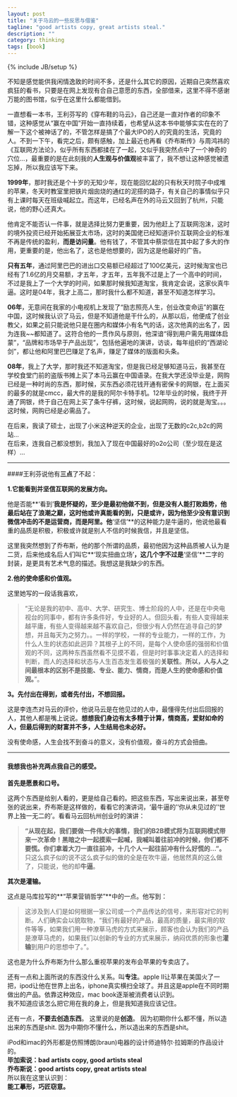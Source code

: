 ```yaml
---
layout: post
title: "关于马云的一些反思与借鉴"
tagline: "good artists copy, great artists steal."
description: ""
category: thinking
tags: [book]
---
```

{% include JB/setup %}

不知是感觉能供我闲情逸致的时间不多，还是什么其它的原因，近期自己突然喜欢疯狂的看书，只要是在网上发现有合自己意愿的东西，全部借来，这里不得不感谢万能的图书馆，似乎在这里什么都能借到。

一直想看一本书，王利芬写的《穿布鞋的马云》，自己还是一直对作者的印象不错，这种感觉从“赢在中国”开始一直持续着，也希望从这本书中能够实实在在的了解一下这个被神话了的，不管怎样是搞了个最大IPO的人的究竟的生活，究竟的人。不到一下午，看完之后，颇有感触，加上最近也再看《乔布斯传》与周鸿祎的《互联网方法论》，似乎所有东西都揉在了一起，又似乎我突然点中了一个神奇的穴位...，最重要的是在此刻我的**人生观与价值观**被丰富了，我不想让这种感觉被遗忘掉，所以我应该写下来。

**1999年**，那时我还是个十岁的无知少年，现在能回忆起的只有秋天时院子中成堆的苹果，冬天时教室里把铁片烟囱烧的通红的泥搭的路子，有关自己的事情似乎只有上课时每天在班级喊起立。而这年，已经名声在外的马云又回到了杭州，只能说，他的野心还真大。

他肯定不能否认一件事，就是选择比努力更重要，因为他赶上了互联网泡沫，这时的境外投资已经开始拓展亚太市场，这时的美国佬已经知道评价互联网企业的标准不再是传统的盈利，**而是访问量**。他有钱了，不管其中蔡崇信在其中起了多大的作用，更重要的是，他出名了，这也是他想要的，因为这是他最好的广告。

**只有五年**，通过阿里巴巴的进出口交易额已经超过了100亿美元，这时候淘宝也已经有了1.6亿的月交易额，才五年，才五年，五年我不过是上了一个高中的时间，不过是我上了一个大学的时间，如果那时候我知道淘宝，我肯定会说，这家伙真牛逼。这时是04年，我才上高二，那时我什么都不知道，甚至不知道怎样学习。

**06年**，无意间在我家的小电视机上发现了“励志照亮人生，创业改变命运”的赢在中国，这时候我认识了马云，但是不知道他是干什么的，从那以后，他便成了创业教父，如果之前只能说他只是在圈内和媒体小有名气的话，这次他真的出名了，因为连我~~都知道了。这符合他的一贯作风与原则，他深谙“得到用户需先用媒体启蒙”，“品牌和市场早于产品出现”，包括他遍地的演讲，访谈，每年组织的“西湖论剑”，都让他和阿里巴巴赚足了名声，赚足了媒体的版面和头条。

**08年**，我上了大学，那时我还不知道淘宝，但是我已经足够知道马云，我甚至在学校食堂门前的盗版书摊上买了本马云赢在中国语录。在我大学还没毕业是，网购已经是一种时尚的东西，那时候，买东西必须花钱开通有密保卡的网银，在上面买的最多的就是cmcc，最大件的是我的阿尔卡特手机。12年毕业的时候，我终于开通了网银，终于自己在网上买了条牛仔裤，这时候，说起网购，说的就是淘宝。。。这时候，网购已经是必需品了。

在后来，我读了硕士，出现了小米这种逆天的企业，出现了无数的c2c,b2c的网站...    
在后来，连我自己都没想到，我加入了现在中国最好的o2o公司（至少现在是这样）...

****

####王利芬说他有**三点**了不起：

**1.它能看到并坚信互联网的发展方向。**    

他是否能**‘看到’**我是怀疑的，至少是最初他做不到，但是没有人能打败趋势，他最后站在了浪潮之巅，这时他或许真能看的到，只是或许，因为他至少没有意识到微信冲击的不是运营商，而是阿里。他**‘坚信’**的这种能力是牛逼的，他说他最看重的品质是积极，积极或许就是别人不信的时候我信，并且是坚信。

这里我突然想到了乔布斯，他的那个所谓的品质，最初他因为这种品质被人认为是二货，后来他成名后人们叫它**‘现实扭曲立场’**，这几个字不过是**‘坚信’**二字的封装，是更具有艺术气息的描述。我想这是我缺少的东西。

**2.他的使命感和价值观。**

这里她写的一段话我喜欢，

> “无论是我的初中、高中、大学、研究生、博士阶段的人中，还是在中央电视台的同事中，都有许多条件好，专业好的人。但回头看，有些人变得越来越平庸，有些人变得越来越不喜欢自己，但很少有人仍然在追寻自己的梦想，并且每天为之努力。。一样的学校，一样的专业能力，一样的工作，为什么人生的状态如此迥异？其根子上的不同，是每个人使命感的强弱和价值观的不同，这两种东西虽然看不见摸不着，但是时时事事决定着人的选择和判断，而人的选择和状态与人生百态发生着极强的**关联性**。**所以，人与人之间最根本的区别不是技能、专业、能力、情商，而是人生的使命感和价值观。**”。

**3。先付出在得到，或者先付出，不想回报。**

这是李连杰对马云的评价，他说马云是在他见过的人中，最懂得先付出后回报的人，其他人都是嘴上说说。**想想我们身边有太多精于计算，情商高，爱财如命的人，但最后得到的财富并不多，人生结局也未必好。**

没有使命感，人生会找不到奋斗的意义，没有价值观，奋斗的方式会扭曲。

***

#### 我想我也补充两点我自己的感受。

**首先是愿景和口号。**

这两个东西是给别人看的，更是给自己看的。把这些东西，写出来说出来，甚至夸张的说出来，乔布斯是这样做的，看看它的演讲词，‘最牛逼的’‘你从未见过的’‘世界上独一无二的’。看看马云回杭州创业时的演讲：    

> **“从现在起，我们要做一件伟大的事情，我们的B2B模式将为互联网模式带来一次革命！黑暗之中一起摸索一起喊，我喊叫着往前冲的时候，你们都不要慌。你们拿着大刀一直往前冲，十几个人一起往前冲有什么好慌的...”。**
只这么疯子似的说不这么疯子似的做的全是在吹牛逼，他居然真的这么做了，只能说，他的却**牛逼**。

**其次是灌输。**

这点是马库拉写的**“苹果营销哲学”**中的一点。他写到：
> 这涉及到人们是如何根据一家公司或一个产品传达的信号，来形容对它的判断。人们确实会以貌取物，“我们有最好的产品，最高的质量，最实用的软件等等，如果我们用一种潦草马虎的方式来展示，顾客也会认为我们的产品是潦草马虎的，如果我们以创新的专业的方式来展示，纳闷优质的形象也**灌输**到用户的思想中了。”。

这也是为什么乔布斯为什么那么重视苹果的发布会苹果的专卖店了。

还有一点和上面所说的东西没什么关系。叫**专注**。apple II让苹果在美国火了一把，ipod让他在世界上出名，iphone真实横扫全球了。并且这是apple在不同时期做出的产品。依靠这种效应，mac book逐渐被消费者认识到。    
我不知道应该怎么把它用在我的身上，但是我知道我应该记住。

还有一点，**不要去创造东西**。
这里说的是**创造**。
因为初期你什么都不懂，所以造出来的东西是shit.
因为中期你不懂什么，所以造出来的东西是shit。

iPod和imac的外形都是仿照博朗(braun)电器的设计师迪特尔·拉姆斯的作品设计的。    
**毕加索说：bad artists copy, good artists steal**    
**乔布斯说：good artists copy, great artists steal**    
所以我在这里认识到：    
**能工摹形，巧匠窃意。**

